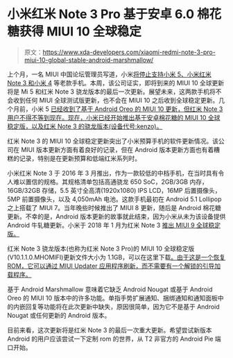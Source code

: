 # 小米红米 Note 3 Pro 基于安卓 6.0 棉花糖获得 MIUI 10 全球稳定

> 原文：<https://www.xda-developers.com/xiaomi-redmi-note-3-pro-miui-10-global-stable-android-marshmallow/>

上个月，一名 MIUI 中国论坛管理员写道，小米[将停止支持小米 5、小米红米 Note 3 和小米 4](https://www.xda-developers.com/xiaomi-mi-4-mi-4-redmi-note-3-pro-miui-china-ended/) 等老款手机。本周，该公司证实，即将到来的 MIUI 10 全球更新将是 Mi 5 和红米 Note 3 骁龙版本的最后一次更新。展望未来，这两款手机将不会收到任何 MIUI 全球测试版更新，也不会在 MIUI 10 之后收到全球稳定更新。几个月前，小米 5 [已经收到了基于 Android Oreo 的 MIUI 10 更新，但红米 Note 3 用户不得不等到现在。现在，小米已经开始推出基于安卓棉花糖的 MIUI 10 全球稳定版，以及红米 Note 3 的骁龙版本(设备代号:kenzo)。](https://www.xda-developers.com/xiaomi-redmi-note-5-pro-mi-5-mi-6-mi-mix-mix-2-mi-note-2-miui-10-global-stable/)

红米 Note 3 的 MIUI 10 全球稳定更新突出了小米预算手机的软件更新情况。该公司在 MIUI 版本更新方面有着良好的记录，但在 Android 版本更新方面也有着糟糕的记录，特别是在更新预算和低端红米系列时。

小米红米 Note 3 于 2016 年 3 月推出，作为一款较低的中档手机，在当时具有令人难以置信的规格。其规格清单包括高通骁龙 650 SoC，2GB/3GB 内存，16GB/32GB 存储，5.5 英寸全高清(1920x1080) IPS LCD，16MP 后置摄像头，5MP 前置摄像头，以及 4,050mAh 电池。这款手机最初在 Android 5.1 Lollipop 之上搭载了 MIUI 7。当年晚些时候推出了 MIUI 8 更新，随后是 Android 棉花糖更新。不幸的是，Android 版本更新的故事就此结束，因为小米从未为该设备提供 Android 牛轧糖更新。小米于 2018 年 1 月为红米 Note 3 [推出 MIUI 9 全球稳定版。](https://www.xda-developers.com/xiaomi-redmi-note-3-miui-9-2-android-marshmallow/)

红米 Note 3 骁龙版本(也称为红米 Note 3 Pro)的 MIUI 10 全球稳定版(V10.1.1.0.MHOMIFI)更新文件大小为 1.1GB，可以在这里下载[。由于这是一个恢复 ROM，它可以通过 MIUI Updater 应用程序刷新，而不需要有一个解锁的引导加载程序。](http://bigota.d.miui.com/V10.1.1.0.MHOMIFI/miui_HMNote3ProGlobal_V10.1.1.0.MHOMIFI_a5f84d1b80_6.0.zip)

基于 Android Marshmallow 意味着它缺乏 Android Nougat 或基于 Android Oreo 的 MIUI 10 版本中的许多功能。单指手势扩展通知、捆绑通知和通知面板中的内嵌回复等功能将在此次更新中缺失，原因很简单，因为它不是基于 Android Nougat 或任何更新的 Android 版本。

目前来看，这次更新将是红米 Note 3 的最后一次重大更新。希望尝试新版本 Android 的用户应该尝试一下定制 rom 的世界，从 T2 非官方的 Android Pie 端口开始。